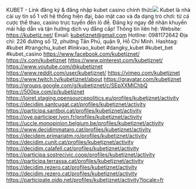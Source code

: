 KUBET - Link đăng ký & đăng nhập kubet casino chính thức![](https://g0v.hackmd.io/_uploads/S1ZU5z347Jg.jpg)
Kubet là nhà cái uy tín số 1 với hệ thống hiện đại, bảo mật cao và đa dạng trò chơi: từ cá cược thể thao, casino trực tuyến đến lô đề. Đăng ký ngay để nhận khuyến mãi hấp dẫn và tận hưởng dịch vụ đẳng cấp!
Thông tin liên hệ:
Website: https://kubetjz.net/
Email: kubetjznet@gmail.com
Hotline: 0981172642
Địa chỉ: 226 đường số 12, phường Tân Phú, quận 9, Hồ Chí Minh.
Hashtag: #kubet #trangchu_kubet #linkvao_kubet #dangky_kubet #kubet_bet #kubet_casino
https://www.facebook.com/kubetjznet/
https://x.com/kubetjznet
https://www.pinterest.com/kubetjznet/
https://www.youtube.com/@kubetjznet
https://www.reddit.com/user/kubetjznet/
https://vimeo.com/kubetjznet
https://www.twitch.tv/kubetjznet/about
https://gravatar.com/kubetjznet
https://groups.google.com/g/kubetjznet/c/SEpXXMlChbQ
https://500px.com/p/kubetjznet
https://loiret.staging.opensourcepolitics.eu/profiles/kubetjznet/activity
https://decidim.santcugat.cat/profiles/kubetjznet/activity
https://participa.santboi.cat/profiles/kubetjznet/activity
https://oye.participer.lyon.fr/profiles/kubetjznet/activity
https://uccle.monopinion.belgium.be/profiles/kubetjznet/activity
https://www.decidimmataro.cat/profiles/kubetjznet/activity
https://decidem.primariatm.ro/profiles/kubetjznet/activity
https://decidim.cunit.cat/profiles/kubetjznet/activity
https://decidim.calafell.cat/profiles/kubetjznet/activity
https://participa.sostrecivic.coop/profiles/kubetjznet/activity
https://participa.terrassa.cat/profiles/kubetjznet/activity
https://decidim.rezero.cat/profiles/kubetjznet/activity
https://decidim.rezero.cat/profiles/kubetjznet/activity
https://participate.oidp.net/profiles/kubetjznet/activity?locale=fr

